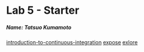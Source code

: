 # Lab 5 - Starter

##### Name: Tatsuo Kumamoto
[introduction-to-continuous-integration](https://github.com/Takkunkuma/introduction-to-github)
[expose](https://takkunkuma.github.io/Lab5_Starter/expose.html)
[exlore](https://takkunkuma.github.io/Lab5_Starter/explore.html)
